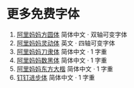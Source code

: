 # 更多免费字体

1. [阿里妈妈方圆体](./AlimamaFangYuanTiVF.zip) 简体中文 · 双轴可变字体
2. [阿里妈妈灵动体](./AlimamaAgileVF.zip) 英文 · 四轴可变字体
3. [阿里妈妈刀隶体](./AlimamaDaoLiTi.zip) 简体中文 · 1 字重
4. [阿里妈妈数黑体](./AlimamaShuHeiTi.zip) 简体中文 · 1 字重
5. [阿里妈妈东方大楷](./AlimamaDongFangDaKai.zip) 简体中文 · 1 字重
6. [钉钉进步体](./DingTalkJinBuTi.zip) 简体中文 · 1 字重